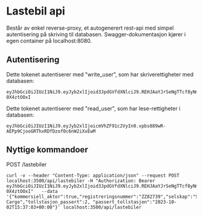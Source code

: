 # Lastebil api  

Består av enkel reverse-proxy, et autogenerert rest-api med simpel autentisering på skriving til databasen.
Swagger-dokumentasjon kjører i egen container på localhost:8080.

## Autentisering  

Dette tokenet autentiserer med "write_user", som har skriverettigheter med databasen:  

```token
eyJhbGciOiJIUzI1NiJ9.eyJyb2xlIjoid3JpdGVfdXNlciJ9.REHJAaYJrSeNgTTcf8yNmgPJYcv4xXanT-0X4ztOOxI
```

Dette tokenet autentiserer med "read_user", som har lese-rettigheter i databasen:

```token
eyJhbGciOiJIUzI1NiJ9.eyJyb2xlIjoicmVhZF91c2VyIn0.vpbs889wR-AEPp9CjooGRThxRDfDzof0c6nW2iXxEwM
```

## Nyttige kommandoer

POST /lastebiler

```shell
curl -v --header "Content-Type: application/json" --request POST localhost:3500/api/lastebiler -H "Authorization: Bearer eyJhbGciOiJIUzI1NiJ9.eyJyb2xlIjoid3JpdGVfdXNlciJ9.REHJAaYJrSeNgTTcf8yNmgPJYcv4xXanT-0X4ztOOxI"   --data '{"kommersiell_aktor":true,"registreringsnummer":"ZZ82739","selskap":"SOUTH Cargo","tollstasjon_passert":2, "passert_tollstasjon":"2023-10-02T15:37:03+00:00"}' localhost:3500/api/lastebiler
```
